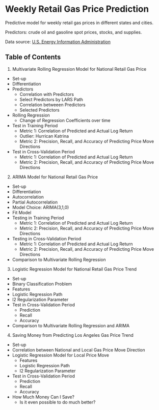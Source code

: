 # Weekly Retail Gas Price Prediction

Predictive model for weekly retail gas prices in different states and cities.

Predictors: crude oil and gasoline spot prices, stocks, and supplies.

Data source: [U.S. Energy Information Administration](https://www.eia.gov)

## Table of Contents
1. Multivariate Rolling Regression Model for National Retail Gas Price

* Set-up
* Differentiation
* Predictors
    * Correlation with Predictors
    * Select Predictors by LARS Path
    * Correlation betweeen Predictors
    * Selected Predictors
* Rolling Regression
    * Change of Regression Coefficients over time
* Test in Training Period
  + Metric 1: Correlation of Predicted and Actual Log Return
  + Outlier: Hurrican Katrina
  + Metric 2: Precision, Recall, and Accuracy of Predicting Price Move Directions
* Test in Cross-Validation Period
  + Metric 1: Correlation of Predicted and Actual Log Return
  + Metric 2: Precision, Recall, and Accuracy of Predicting Price Move Directions

2. ARIMA Model for National Retail Gas Price

* Set-up
* Differentiation
* Autocorrelation
* Partial Autocorrelation
* Model Choice: ARIMA(3,1,0)
* Fit Model
* Testing in Training Period
  + Metric 1: Correlation of Predicted and Actual Log Return
  + Metric 2: Precision, Recall, and Accuracy of Predicting Price Move Directions
* Testing in Cross-Validation Period
  + Metric 1: Correlation of Predicted and Actual Log Return
  + Metric 2: Precision, Recall, and Accuracy of Predicting Price Move Directions
* Comparison to Multivariate Rolling Regression

3. Logistic Regression Model for National Retail Gas Price Trend

* Set-up
* Binary Classification Problem
* Features
* Logistic Regression Path
* l2 Regularization Parameter
* Test in Cross-Validation Period
  + Prediction
  + Recall
  + Accuracy
* Comparison to Multivariate Rolling Regression and ARIMA

4. Saving Money from Predicting Los Angeles Gas Price Trend

* Set-up
* Correlation between National and Local Gas Price Move Direction
* Logistic Regression Model for Local Price Move
  * Features
  * Logistic Regression Path
  * l2 Regularization Parameter
* Test in Cross-Validation Period
  + Prediction
  + Recall
  + Accuracy
* How Much Money Can I Save?
  + Is it even possible to do much better?
